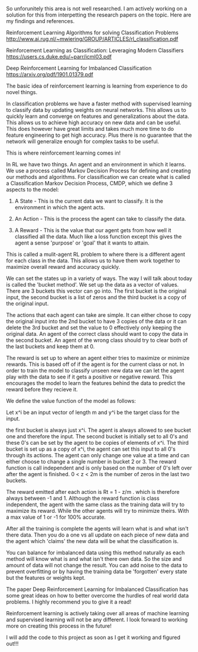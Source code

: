 So unforunitely this area is not well researched. I am actively working on a solution for this from interpetting the research papers on the topic. Here are my findings and references.

Reinforcement Learning Algorithms for solving Classification Problems http://www.ai.rug.nl/~mwiering/GROUP/ARTICLES/rl_classification.pdf

Reinforcement Learning as Classification: Leveraging Modern Classifiers https://users.cs.duke.edu/~parr/icml03.pdf

Deep Reinforcement Learning for Imbalanced Classification https://arxiv.org/pdf/1901.01379.pdf

The basic idea of reinforcement learning is learning from experience to do novel things.

In classification problems we have a faster method with supervised learning to classify data by updating weights on neural networks. This allows us to quickly learn and converge on features and generalizations about the data. This allows us to achieve high accuracy on new data and can be useful. This does however have great limits and takes much more time to do feature engineering to get high accuracy. Plus there is no guarantee that the network will generalize enough for complex tasks to be useful.

This is where reinforcement learning comes in!

In RL we have two things. An agent and an environment in which it learns. We use a process called Markov Decision Process for defining and creating our methods and algorithms. For classification we can create what is called a Classification Markov Decision Process, CMDP, which we define 3 aspects to the model:

1) A State - This is the current data we want to classify. It is the environment in which the agent acts.

2) An Action -  This is the process the agent can take to classify the data.

3) A Reward - This is the value that our agent gets from how well it classified all the data. Much like a loss function except this gives the agent a sense 'purpose' or 'goal' that it wants to attain.

This is called a mulit-agent RL problem to where there is a different agent for each class in the data. This allows us to have them work together to maximize overall reward and accuracy quickly.

We can set the states up in a variety of ways. The way I will talk about today is called the 'bucket method'. We set up the data as a vector of values. There are 3 buckets this vector can go into. The first bucket is the original input, the second bucket is a list of zeros and the third bucket is a copy of the original input.

The actions that each agent can take are simple. It can either chose to copy the original input into the 2nd bucket to have 3 copies of the data or it can delete the 3rd bucket and set the value to 0 effectively only keeping the original data. An agent of the correct class should want to copy the data in the second bucket. An agent of the wrong class should try to clear both of the last buckets and keep them at 0.

The reward is set up to where an agent either tries to maximize or minimize rewards. This is based off of if the agent is for the current class or not. In order to train the model to classify unseen new data we can let the agent play with the data to see if it gets a positive or negative reward. This encourages the model to learn the features behind the data to predict the reward before they recieve it.

We define the value function of the model as follows:

Let x^i be an input vector of length m and y^i be the target class for the input.

the first bucket is always just x^i. The agent is always allowed to see bucket one and therefore the input. The second bucket is initially set to all 0's and these 0's can be set by the agent to be copies of elements of x^i. The third bucket is set up as a copy of x^i, the agent can set this input to all 0's through its actions. The agent can only change one value at a time and can either choose to change a single number in bucket 2 or 3. The reward function is call independent and is only based on the number of 0's left over after the agent is finished. 0 < z < 2m is the number of zeros in the last two buckets.

The reward emitted after each action is Rt = 1 - z/m . which is therefore always between -1 and 1. Although the reward function is class independent, the agent with the same class as the training data will try to maximize its reward. While the other agents will try to minimize theirs. With a max value of 1 or -1 for 100% accurate.

After all the training is complete the agents will learn what is and what isn't there data. Then you do a one vs all update on each piece of new data and the agent which 'claims' the new data will be what the classification is.

You can balance for imbalanced data using this method naturally as each method will know what is and what isn't there own data. So the size and amount of data will not change the result. You can add noise to the data to prevent overfitting or by having the training data be 'forgotten' every state but the features or weights kept.

The paper Deep Reinforcement Learning for Imbalanced Classification has some great ideas on how to better overcome the hurdles of real world data problems. I highly recommend you to give it a read!

Reinforcement learning is actively taking over all areas of machine learning and supervised learning will not be any different. I look forward to working more on creating this process in the future!


I will add the code to this project as soon as I get it working and figured out!!!